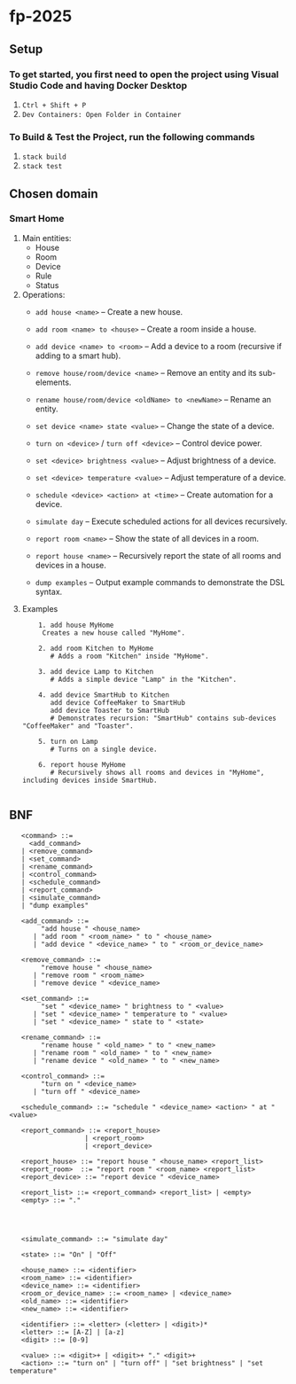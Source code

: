 # fp-2025

## Setup

### To get started, you first need to open the project using Visual Studio Code and having Docker Desktop
1. `Ctrl + Shift + P`
2. `Dev Containers: Open Folder in Container`

### To Build & Test the Project, run the following commands
1. `stack build`
2. `stack test`

## Chosen domain
### Smart Home
1. Main entities:
    - House
    - Room
    - Device
    - Rule
    - Status
2. Operations:
    - `add house <name>` – Create a new house.  
    - `add room <name> to <house>` – Create a room inside a house.  
    - `add device <name> to <room>` – Add a device to a room (recursive if adding to a smart hub).  
    - `remove house/room/device <name>` – Remove an entity and its sub-elements.  
    - `rename house/room/device <oldName> to <newName>` – Rename an entity.  
    - `set device <name> state <value>` – Change the state of a device.  

    - `turn on <device>` / `turn off <device>` – Control device power.  
    - `set <device> brightness <value>` – Adjust brightness of a device.  
    - `set <device> temperature <value>` – Adjust temperature of a device.  
    - `schedule <device> <action> at <time>` – Create automation for a device.  
    - `simulate day` – Execute scheduled actions for all devices recursively.  
    - `report room <name>` – Show the state of all devices in a room.  
    - `report house <name>` – Recursively report the state of all rooms and devices in a house.  
    - `dump examples` – Output example commands to demonstrate the DSL syntax.
3. Examples
    ``` 
        1. add house MyHome
         Creates a new house called "MyHome".

        2. add room Kitchen to MyHome
           # Adds a room "Kitchen" inside "MyHome".
        
        3. add device Lamp to Kitchen
           # Adds a simple device "Lamp" in the "Kitchen".
        
        4. add device SmartHub to Kitchen
           add device CoffeeMaker to SmartHub
           add device Toaster to SmartHub
           # Demonstrates recursion: "SmartHub" contains sub-devices "CoffeeMaker" and "Toaster".
        
        5. turn on Lamp
           # Turns on a single device.
        
        6. report house MyHome
           # Recursively shows all rooms and devices in "MyHome", including devices inside SmartHub.
        
    ```
## BNF
```
   <command> ::= 
     <add_command> 
   | <remove_command>
   | <set_command> 
   | <rename_command> 
   | <control_command> 
   | <schedule_command> 
   | <report_command> 
   | <simulate_command> 
   | "dump examples"

   <add_command> ::= 
        "add house " <house_name> 
      | "add room " <room_name> " to " <house_name> 
      | "add device " <device_name> " to " <room_or_device_name>

   <remove_command> ::= 
        "remove house " <house_name> 
      | "remove room " <room_name> 
      | "remove device " <device_name>

   <set_command> ::= 
        "set " <device_name> " brightness to " <value> 
      | "set " <device_name> " temperature to " <value> 
      | "set " <device_name> " state to " <state>

   <rename_command> ::= 
        "rename house " <old_name> " to " <new_name> 
      | "rename room " <old_name> " to " <new_name> 
      | "rename device " <old_name> " to " <new_name>

   <control_command> ::= 
        "turn on " <device_name> 
      | "turn off " <device_name>

   <schedule_command> ::= "schedule " <device_name> <action> " at " <value>

   <report_command> ::= <report_house>
                   | <report_room>
                   | <report_device>

   <report_house> ::= "report house " <house_name> <report_list>
   <report_room>  ::= "report room " <room_name> <report_list>
   <report_device> ::= "report device " <device_name>

   <report_list> ::= <report_command> <report_list> | <empty>
   <empty> ::= "."




   <simulate_command> ::= "simulate day"

   <state> ::= "On" | "Off"

   <house_name> ::= <identifier>
   <room_name> ::= <identifier>
   <device_name> ::= <identifier>
   <room_or_device_name> ::= <room_name> | <device_name>
   <old_name> ::= <identifier>
   <new_name> ::= <identifier> 

   <identifier> ::= <letter> (<letter> | <digit>)*
   <letter> ::= [A-Z] | [a-z]
   <digit> ::= [0-9]

   <value> ::= <digit>+ | <digit>+ "." <digit>+
   <action> ::= "turn on" | "turn off" | "set brightness" | "set temperature"

```